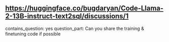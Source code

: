 ## https://huggingface.co/bugdaryan/Code-Llama-2-13B-instruct-text2sql/discussions/1

contains_question: yes
question_part: Can you share the training & finetuning code if possible